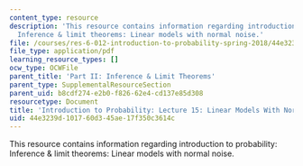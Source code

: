 ```yaml
---
content_type: resource
description: 'This resource contains information regarding introduction to probability:
  Inference & limit theorems: Linear models with normal noise.'
file: /courses/res-6-012-introduction-to-probability-spring-2018/44e3239d101760d345ae17f350c3614c_MITRES_6_012S18_L15.pdf
file_type: application/pdf
learning_resource_types: []
ocw_type: OCWFile
parent_title: 'Part II: Inference & Limit Theorems'
parent_type: SupplementalResourceSection
parent_uid: b8cdf274-e2b0-f826-62e4-cd137e85d308
resourcetype: Document
title: 'Introduction to Probability: Lecture 15: Linear Models With Normal Noise'
uid: 44e3239d-1017-60d3-45ae-17f350c3614c
---
```

This resource contains information regarding introduction to probability: Inference & limit theorems: Linear models with normal noise.

